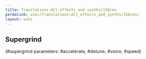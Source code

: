 ```yaml
---
title: Translations:All effects and synths/158/en
permalink: wiki/Translations:All_effects_and_synths/158/en/
layout: wiki
---
```


## Supergrind

(\#supergrind parameters: \#accelerate, \#detune, \#voice, \#speed)
